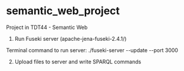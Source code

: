 # semantic_web_project
Project in TDT44 - Semantic Web

1. Run Fuseki server (apache-jena-fuseki-2.4.1/)

Terminal command to run server: ./fuseki-server --update --port 3000

2. Upload files to server and write SPARQL commands
